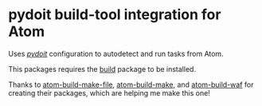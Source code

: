 # pydoit build-tool integration for Atom

Uses [*pydoit*](https://pydoit.org/) configuration to autodetect and run tasks
from Atom.

This packages requires the [build](https://atom.io/packages/build) package to be
installed.

Thanks to
[atom-build-make-file](https://github.com/tasnad/atom-build-make-file),
[atom-build-make](https://github.com/AtomBuild/atom-build-make),
and [atom-build-waf](https://github.com/jimtahu/atom-build-waf)
for creating their packages, which are helping me make this one!
